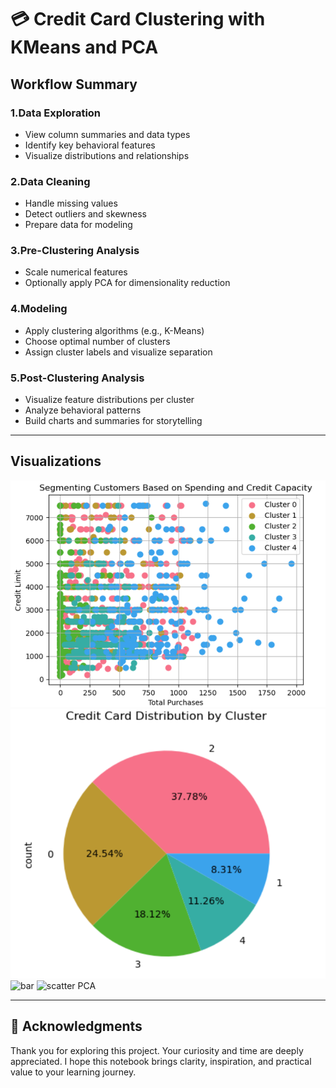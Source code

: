 # 💳 Credit Card Clustering with KMeans and PCA

## Workflow Summary  

### 1.Data Exploration  
- View column summaries and data types  
- Identify key behavioral features  
- Visualize distributions and relationships  

### 2.Data Cleaning  
- Handle missing values 
- Detect outliers and skewness  
- Prepare data for modeling  

### 3.Pre-Clustering Analysis  
- Scale numerical features  
- Optionally apply PCA for dimensionality reduction  

### 4.Modeling  
- Apply clustering algorithms (e.g., K-Means)  
- Choose optimal number of clusters  
- Assign cluster labels and visualize separation  

### 5.Post-Clustering Analysis  
- Visualize feature distributions per cluster  
- Analyze behavioral patterns  
- Build charts and summaries for storytelling  

---
## Visualizations
![scatter](https://github.com/Esraa-MOhamed7/Credit-Card-Clusterization-with-Kmeans-and-PCA/blob/main/Segmenting%20Customers%20Based%20on%20Spending%20and%20Credit%20Capacity.png)
![pie](https://github.com/Esraa-MOhamed7/Credit-Card-Clusterization-with-Kmeans-and-PCA/blob/main/Credit%20Card%20Distribution%20by%20Cluster.png)
![bar](ew.ww)
![scatter PCA](kk.mn)

---

## 🙌 Acknowledgments  
Thank you for exploring this project. Your curiosity and time are deeply appreciated. I hope this notebook brings clarity, inspiration, and practical value to your learning journey.
